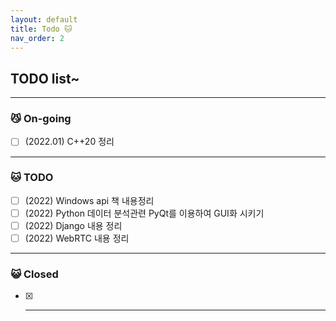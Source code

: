 ```yaml
---
layout: default
title: Todo 🐱
nav_order: 2
---
```


## TODO list~

---

### 😼 On-going

- [ ] (2022.01) C++20 정리

---

### 🐱 TODO

- [ ] (2022) Windows api 책 내용정리
- [ ] (2022) Python 데이터 분석관련 PyQt를 이용하여 GUI화 시키기
- [ ] (2022) Django 내용 정리
- [ ] (2022) WebRTC 내용 정리

---

### 😺 Closed

- [X] ---